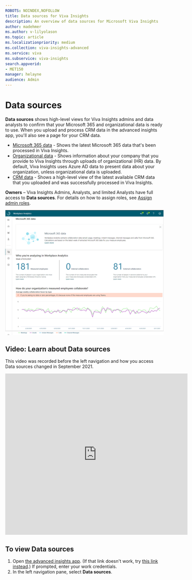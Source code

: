 ```yaml
---
ROBOTS: NOINDEX,NOFOLLOW
title: Data sources for Viva Insights
description: An overview of data sources for Microsoft Viva Insights
author: madehmer
ms.author: v-lilyolason
ms.topic: article
ms.localizationpriority: medium 
ms.collection: viva-insights-advanced 
ms.service: viva 
ms.subservice: viva-insights 
search.appverid: 
- MET150 
manager: helayne
audience: Admin
---
```


# Data sources

**Data sources** shows high-level views for Viva Insights admins and data analysts to confirm that your Microsoft 365 and organizational data is ready to use. When you upload and process CRM data in the advanced insights app, you'll also see a page for your CRM data.

* [Microsoft 365 data](office-365-data.md) - Shows the latest Microsoft 365 data that's been processed in Viva Insights.
* [Organizational data](organizational-data.md) - Shows information about your company that you provide to Viva Insights through uploads of organizational (HR) data. By default, Viva Insights uses Azure AD data to present data about your organization, unless organizational data is uploaded.
* [CRM data](crm-data.md) - Shows a high-level view of the latest available CRM data that you uploaded and was successfully processed in Viva Insights.

**Owners** – Viva Insights Admins, Analysts, and limited Analysts have full access to **Data sources**. For details on how to assign roles, see [Assign admin roles](../setup/assign-roles-to-wpa-admins.md).

![Data sources.](../images/WpA/Use/m365data.png)

## Video: Learn about Data sources

This video was recorded before the left navigation and how you access Data sources changed in September 2021.
<!-- FOR THIS VIDEO LINK, VERIFY THE EMBED/SCREEN SETTINGS. 
WE USE THE FOLLOWING ONES IN OTHER PLACES: 

<iframe allowfullscreen="" mozallowfullscreen="" webkitallowfullscreen=""></iframe>
-->

<iframe src="https://player.vimeo.com/video/434890175" width="580" height="512" frameborder="0" allow="autoplay; fullscreen" allowfullscreen></iframe>

## To view Data sources

1. Open [the advanced insights app](https://workplaceanalytics.office.com). (If that link doesn't work, try [this link instead](https://workplaceanalytics-eu.office.com/).) If prompted, enter your work credentials.
2. In the left navigation pane, select **Data sources**.
